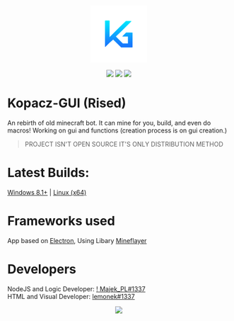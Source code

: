 <p align="center">
  <img width="128" alt="kopacz-gui-128" src="logo-128.png">
</p>

<p align="center">
  <img width="auto" src="https://i.ibb.co/DVDvXqL/usesjs.png">
  <img width="auto" src="https://i.ibb.co/T1fW93m/powered-with-electron.png">
  <img width="auto" src="https://i.ibb.co/C7jNGTF/made-in-poland.png">
</p>

# Kopacz-GUI (Rised)
An rebirth of old minecraft bot. It can mine for you, build, and even do macros! Working on gui and functions (creation process is on gui creation.)
> PROJECT ISN'T OPEN SOURCE IT'S ONLY DISTRIBUTION METHOD
# Latest Builds:
[Windows 8.1+](https://github.com/lemoneqk/kopacz-rised/releases/latest/) | [Linux (x64)](https://github.com/lemonekq/kopacz-rised/releases/latest/)
# Frameworks used
App based on [Electron](https://github.com/electron/electron), Using Libary [Mineflayer](https://github.com/PrismarineJS/mineflayer)  
# Developers
NodeJS and Logic Developer: [! Majek_PL#1337](https://github.com/MajekPL0770)  
HTML and Visual Developer: [lemonek#1337](https://github.com/lemonekq)  

<p align="center">
  <img src="https://i.ibb.co/1J4qKgF/electron-Xqju-Z6t-X72.png">
</p>
